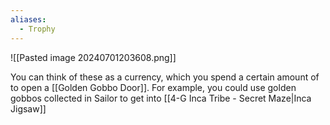 ```yaml
---
aliases:
  - Trophy
---
```

![[Pasted image 20240701203608.png]]

You can think of these as a currency, which you spend a certain amount of to open a [[Golden Gobbo Door]]. For example, you could use golden gobbos collected in Sailor to get into [[4-G Inca Tribe - Secret Maze|Inca Jigsaw]]